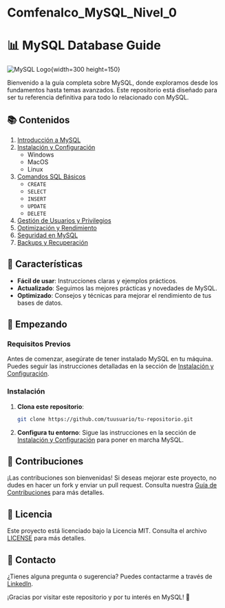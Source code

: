# Comfenalco_MySQL_Nivel_0

# 📊 MySQL Database Guide

![MySQL Logo](https://upload.wikimedia.org/wikipedia/en/thumb/d/dd/MySQL_logo.svg/1920px-MySQL_logo.svg.png){width=300 height=150}

Bienvenido a la guía completa sobre MySQL, donde exploramos desde los fundamentos hasta temas avanzados. Este repositorio está diseñado para ser tu referencia definitiva para todo lo relacionado con MySQL.

## 📚 Contenidos

1. [Introducción a MySQL](#introducción-a-mysql)
2. [Instalación y Configuración](#instalación-y-configuración)
   - Windows
   - MacOS
   - Linux
3. [Comandos SQL Básicos](#comandos-sql-básicos)
   - `CREATE`
   - `SELECT`
   - `INSERT`
   - `UPDATE`
   - `DELETE`
4. [Gestión de Usuarios y Privilegios](#gestión-de-usuarios-y-privilegios)
5. [Optimización y Rendimiento](#optimización-y-rendimiento)
6. [Seguridad en MySQL](#seguridad-en-mysql)
7. [Backups y Recuperación](#backups-y-recuperación)

## 🌟 Características

- **Fácil de usar**: Instrucciones claras y ejemplos prácticos.
- **Actualizado**: Seguimos las mejores prácticas y novedades de MySQL.
- **Optimizado**: Consejos y técnicas para mejorar el rendimiento de tus bases de datos.

## 🚀 Empezando

### Requisitos Previos

Antes de comenzar, asegúrate de tener instalado MySQL en tu máquina. Puedes seguir las instrucciones detalladas en la sección de [Instalación y Configuración](#instalación-y-configuración).

### Instalación

1. **Clona este repositorio**:
   ```bash
   git clone https://github.com/tuusuario/tu-repositorio.git
   ```
2. **Configura tu entorno**:
   Sigue las instrucciones en la sección de [Instalación y Configuración](#instalación-y-configuración) para poner en marcha MySQL.

## 💼 Contribuciones

¡Las contribuciones son bienvenidas! Si deseas mejorar este proyecto, no dudes en hacer un fork y enviar un pull request. Consulta nuestra [Guía de Contribuciones](#) para más detalles.

## 📝 Licencia

Este proyecto está licenciado bajo la Licencia MIT. Consulta el archivo [LICENSE](LICENSE) para más detalles.

## 📧 Contacto

¿Tienes alguna pregunta o sugerencia? Puedes contactarme a través de [LinkedIn](www.linkedin.com/in/sanchezluys).


¡Gracias por visitar este repositorio y por tu interés en MySQL! 🌟

